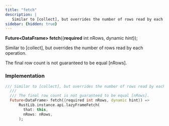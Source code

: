 ```yaml
---
title: "fetch"
description: |
   Similar to [collect], but overrides the number of rows read by each operation.
sidebar: {hidden: true}
---
```

<span class="dart-code"><strong>Future&lt;DataFrame&gt; fetch</strong>({<span class="nobr"><strong>required</strong> int nRows</span>, <span class="nobr">dynamic <i>hint</i></span>});</span>

 Similar to [collect], but overrides the number of rows read by each operation.

 The final row count is not guaranteed to be equal [nRows].
### Implementation
```dart
/// Similar to [collect], but overrides the number of rows read by each operation.
  ///
  /// The final row count is not guaranteed to be equal [nRows].
  Future<DataFrame> fetch({required int nRows, dynamic hint}) =>
      RustLib.instance.api.lazyFrameFetch(
        that: this,
        nRows: nRows,
      );
```

